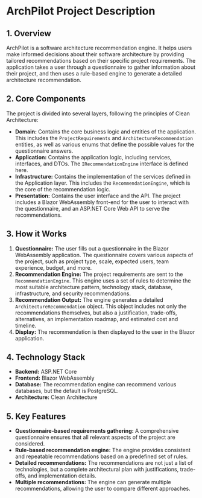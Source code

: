 # ArchPilot Project Description

## 1. Overview

ArchPilot is a software architecture recommendation engine. It helps users make informed decisions about their software architecture by providing tailored recommendations based on their specific project requirements. The application takes a user through a questionnaire to gather information about their project, and then uses a rule-based engine to generate a detailed architecture recommendation.

## 2. Core Components

The project is divided into several layers, following the principles of Clean Architecture:

*   **Domain:** Contains the core business logic and entities of the application. This includes the `ProjectRequirements` and `ArchitectureRecommendation` entities, as well as various enums that define the possible values for the questionnaire answers.
*   **Application:** Contains the application logic, including services, interfaces, and DTOs. The `IRecommendationEngine` interface is defined here.
*   **Infrastructure:** Contains the implementation of the services defined in the Application layer. This includes the `RecommendationEngine`, which is the core of the recommendation logic.
*   **Presentation:** Contains the user interface and the API. The project includes a Blazor WebAssembly front-end for the user to interact with the questionnaire, and an ASP.NET Core Web API to serve the recommendations.

## 3. How it Works

1.  **Questionnaire:** The user fills out a questionnaire in the Blazor WebAssembly application. The questionnaire covers various aspects of the project, such as project type, scale, expected users, team experience, budget, and more.
2.  **Recommendation Engine:** The project requirements are sent to the `RecommendationEngine`. This engine uses a set of rules to determine the most suitable architecture pattern, technology stack, database, infrastructure, and security recommendations.
3.  **Recommendation Output:** The engine generates a detailed `ArchitectureRecommendation` object. This object includes not only the recommendations themselves, but also a justification, trade-offs, alternatives, an implementation roadmap, and estimated cost and timeline.
4.  **Display:** The recommendation is then displayed to the user in the Blazor application.

## 4. Technology Stack

*   **Backend:** ASP.NET Core
*   **Frontend:** Blazor WebAssembly
*   **Database:** The recommendation engine can recommend various databases, but the default is PostgreSQL.
*   **Architecture:** Clean Architecture

## 5. Key Features

*   **Questionnaire-based requirements gathering:** A comprehensive questionnaire ensures that all relevant aspects of the project are considered.
*   **Rule-based recommendation engine:** The engine provides consistent and repeatable recommendations based on a predefined set of rules.
*   **Detailed recommendations:** The recommendations are not just a list of technologies, but a complete architectural plan with justifications, trade-offs, and implementation details.
*   **Multiple recommendations:** The engine can generate multiple recommendations, allowing the user to compare different approaches.
